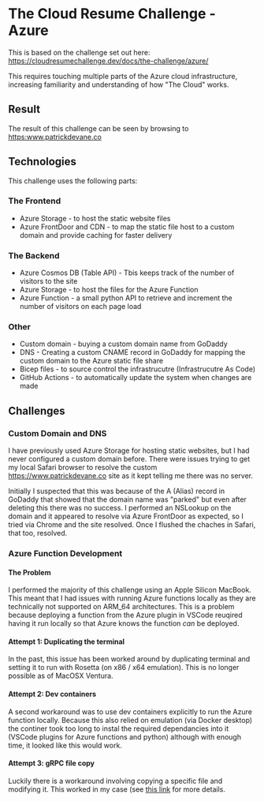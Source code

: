 # The Cloud Resume Challenge - Azure

This is based on the challenge set out here: <https://cloudresumechallenge.dev/docs/the-challenge/azure/> 

This requires touching multiple parts of the Azure cloud infrastructure, increasing familiarity and understanding of how "The Cloud" works.

## Result

The result of this challenge can be seen by browsing to <https:www.patrickdevane.co>

## Technologies

This challenge uses the following parts:

### The Frontend

- Azure Storage - to host the static website files
- Azure FrontDoor and CDN - to map the static file host to a custom domain and provide caching for faster delivery

### The Backend

- Azure Cosmos DB (Table API) - Tbis keeps track of the number of visitors to the site
- Azure Storage - to host the files for the Azure Function
- Azure Function - a small python API to retrieve and increment the number of visitors on each page load

### Other

- Custom domain - buying a custom domain name from GoDaddy
- DNS - Creating a custom CNAME record in GoDaddy for mapping the custom domain to the Azure static file share
- Bicep files - to source control the infrastrucutre (Infrastrucutre As Code)
- GitHub Actions - to automatically update the system when changes are made

## Challenges

### Custom Domain and DNS

I have previously used Azure Storage for hosting static websites, but I had never configured a custom domain before. There were issues trying to get my local Safari browser to resolve the custom <https://www.patrickdevane.co> site as it kept telling me there was no server.

Initially I suspected that this was because of the A (Alias) record in GoDaddy that showed that the domain name was "parked" but even after deleting this there was no success. I performed an NSLookup on the domain and it appeared to resolve via Azure FrontDoor as expected, so I tried via Chrome and the site resolved. Once I flushed the chaches in Safari, that too, resolved.

### Azure Function Development

#### The Problem

I performed the majority of this challenge using an Apple Silicon MacBook. This meant that I had issues with running Azure functions locally as they are technically not supported on ARM_64 architectures. This is a problem because deploying a function from the Azure plugin in VSCode reuqired having it run locally so that Azure knows the function _can_ be deployed.

#### Attempt 1: Duplicating the terminal

In the past, this issue has been worked around by duplicating terminal and setting it to run with Rosetta (on x86 / x64 emulation). This is no longer possible as of MacOSX Ventura. 

#### Attempt 2: Dev containers

A second workaround was to use dev containers explicitly to run the Azure function locally. Because this also relied on emulation (via Docker desktop) the continer took too long to instal the required dependancies into it (VSCode plugins for Azure functions and python) although with enough time, it looked like this would work.

#### Attempt 3: gRPC file copy

Luckily there is a workaround involving copying a specific file and modifying it. This worked in my case (see [this link](https://github.com/Azure/azure-functions-core-tools/issues/2834#issuecomment-1206135712) for more details.
